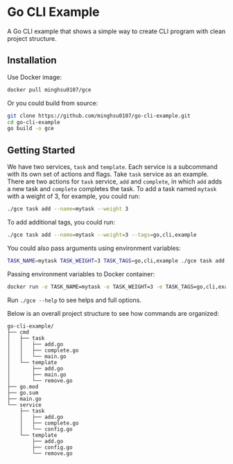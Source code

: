 # Go CLI Example
A Go CLI example that shows a simple way to create CLI program with clean project structure.
## Installation
Use Docker image:
```bash
docker pull minghsu0107/gce
```
Or you could build from source:
```bash
git clone https://github.com/minghsu0107/go-cli-example.git
cd go-cli-example
go build -o gce
```
## Getting Started
We have two services, `task` and `template`. Each service is a subcommand with its own set of actions and flags. Take `task` service as an example. There are two actions for `task` service, `add` and `complete`, in which `add` adds a new task and `complete` completes the task. To add a task named `mytask` with a weight of 3, for example, you could run:
```bash
./gce task add --name=mytask --weight 3
```
To add additional tags, you could run:
```bash
./gce task add --name=mytask --weight=3 --tags=go,cli,example
```
You could also pass arguments using environment variables:
```bash
TASK_NAME=mytask TASK_WEIGHT=3 TASK_TAGS=go,cli,example ./gce task add
```
Passing environment variables to Docker container:
```bash
docker run -e TASK_NAME=mytask -e TASK_WEIGHT=3 -e TASK_TAGS=go,cli,example minghsu0107/gce task add
```
Run `./gce --help` to see helps and full options.

Below is an overall project structure to see how commands are organized:
```
go-cli-example/
├── cmd
│   ├── task
│   │   ├── add.go
│   │   ├── complete.go
│   │   └── main.go
│   └── template
│       ├── add.go
│       ├── main.go
│       └── remove.go
├── go.mod
├── go.sum
├── main.go
└── service
    ├── task
    │   ├── add.go
    │   ├── complete.go
    │   └── config.go
    └── template
        ├── add.go
        ├── config.go
        └── remove.go
```